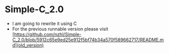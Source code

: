 # Simple-C_2.0

+ I am going to rewrite it using C
+ For the previous runnable version please visit [https://github.com/nzhl/Simple-C_2.0/blob/5912c65e9ed25e912f5bf74b34a570f589662717/README.md](old_version)
